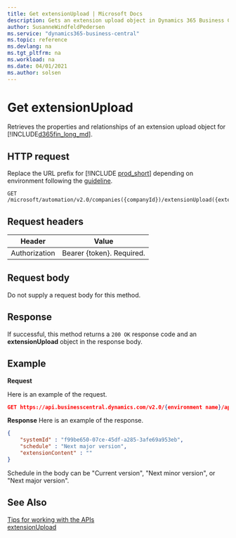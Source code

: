 ```yaml
---
title: Get extensionUpload | Microsoft Docs
description: Gets an extension upload object in Dynamics 365 Business Central.
author: SusanneWindfeldPedersen
ms.service: "dynamics365-business-central"
ms.topic: reference
ms.devlang: na
ms.tgt_pltfrm: na
ms.workload: na
ms.date: 04/01/2021
ms.author: solsen
---
```


<!-- NOTE: This article is an auto-generated stub from the metadata file. -->
<!-- The sections marked with an EDIT_IS_REQUIRED require manual editing. -->
# Get extensionUpload

Retrieves the properties and relationships of an extension upload object for [!INCLUDE[d365fin_long_md](../../includes/d365fin_long_md.md)].

## HTTP request

Replace the URL prefix for [!INCLUDE [prod_short](../../includes/prod_short.md)] depending on environment following the [guideline](../../api-reference/v2.0/enabling-apis-for-dynamics-nav.md).


```
GET /microsoft/automation/v2.0/companies({companyId})/extensionUpload({extensionUploadId})
```

## Request headers

|Header|Value|
|------|-----|
|Authorization  |Bearer {token}. Required. |

## Request body

Do not supply a request body for this method.

## Response

If successful, this method returns a ```200 OK``` response code and an **extensionUpload** object in the response body.

## Example

**Request**

Here is an example of the request.
```json
GET https://api.businesscentral.dynamics.com/v2.0/{environment name}/api/microsoft/automation/v2.0/companies({companyId})/extensionUpload({extensionUploadId})
```

**Response**
Here is an example of the response.

```json
{
    "systemId" : "f99be650-07ce-45df-a285-3afe69a953eb",
    "schedule" : "Next major version",
    "extensionContent" : ""
}
```
Schedule in the body can be "Current version", "Next minor version", or "Next major version".

## See Also

[Tips for working with the APIs](../../developer/devenv-connect-apps-tips.md)  
[extensionUpload](../resources/dynamics_extensionUpload.md)
